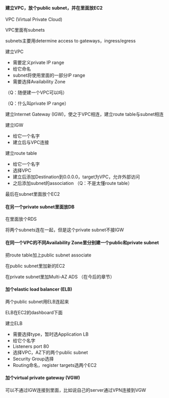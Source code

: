 #### 建立VPC，放个public subnet，并在里面放EC2
VPC (Virtual Private Cloud)

VPC里面有subnets

subnets主要用determine access to gateways，ingress/egress

建立VPC
- 需要定义private IP range
- 给它命名
- subnet将使用里面的一部分IP range
- 需要选择Availability Zone

（Q：随便建一个VPC可以吗）

（Q：什么叫private IP range）

建立Internet Gateway (IGW)，使之于VPC相连，建立route table与subnet相连

建立IGW
- 给它一个名字
- 建立后与VPC连接

建立route table
- 给它一个名字
- 选择VPC
- 建立后添加Destination到0.0.0.0，target为VPC，允许外部访问
- 之后添加subnet的association
（Q：不是太懂route table）

最后在subnet里面放个EC2

#### 在另一个private subnet里面放DB

在里面放个RDS

将两个subnets连在一起，但是这个private subnet不接IGW

#### 在同一个VPC的不同Availability Zone里分别建一个public和private subnet

把route table加上public subnet associate

在public subnet里加新的EC2

在private subnet里加Multi-AZ ADS
（在今后的章节）

#### 加个elastic load balancer (ELB)
两个public subnet用ELB连起来

ELB在EC2的dashboard下面

建立ELB
- 需要选择type，暂时选Application LB
- 给它个名字
- Listeners port 80
- 选择VPC，AZ下的两个public subnet
- Security Group选择
- Routing命名，register targets选两个EC2

#### 加个virtual private gateway (VGW)
可以不通过IGW连接到里面，比如说自己的server通过VPN连接到VGW




